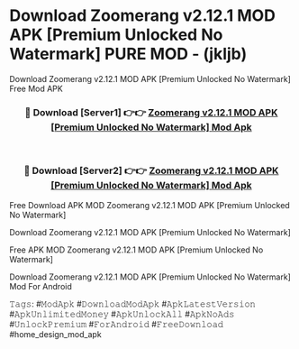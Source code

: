 # Download Zoomerang v2.12.1 MOD APK [Premium Unlocked No Watermark] PURE MOD - (jkljb)
Download Zoomerang v2.12.1 MOD APK [Premium Unlocked No Watermark] Free Mod APK

<div align="center">
<h3>🔴 Download [Server1] 👉👉 <a href="https://apk-comot.site?title=Zoomerang_v2.12.1_MOD_APK_[Premium_Unlocked_No_Watermark]">Zoomerang v2.12.1 MOD APK [Premium Unlocked No Watermark] Mod Apk</a></h3><br>

<h3>🔴 Download [Server2] 👉👉 <a href="https://apk-comot.site?title=Zoomerang_v2.12.1_MOD_APK_[Premium_Unlocked_No_Watermark]">Zoomerang v2.12.1 MOD APK [Premium Unlocked No Watermark] Mod Apk</a></h3>
</div>


Free Download APK MOD Zoomerang v2.12.1 MOD APK [Premium Unlocked No Watermark]

Download Zoomerang v2.12.1 MOD APK [Premium Unlocked No Watermark] 

Free APK MOD Zoomerang v2.12.1 MOD APK [Premium Unlocked No Watermark] 

Download Zoomerang v2.12.1 MOD APK [Premium Unlocked No Watermark] Mod For Android

𝚃𝚊𝚐𝚜: #𝙼𝚘𝚍𝙰𝚙𝚔 #𝙳𝚘𝚠𝚗𝚕𝚘𝚊𝚍𝙼𝚘𝚍𝙰𝚙𝚔 #𝙰𝚙𝚔𝙻𝚊𝚝𝚎𝚜𝚝𝚅𝚎𝚛𝚜𝚒𝚘𝚗 #𝙰𝚙𝚔𝚄𝚗𝚕𝚒𝚖𝚒𝚝𝚎𝚍𝙼𝚘𝚗𝚎𝚢 #𝙰𝚙𝚔𝚄𝚗𝚕𝚘𝚌𝚔𝙰𝚕𝚕 #𝙰𝚙𝚔𝙽𝚘𝙰𝚍𝚜 #𝚄𝚗𝚕𝚘𝚌𝚔𝙿𝚛𝚎𝚖𝚒𝚞𝚖 #𝙵𝚘𝚛𝙰𝚗𝚍𝚛𝚘𝚒𝚍 #𝙵𝚛𝚎𝚎𝙳𝚘𝚠𝚗𝚕𝚘𝚊𝚍 #home_design_mod_apk